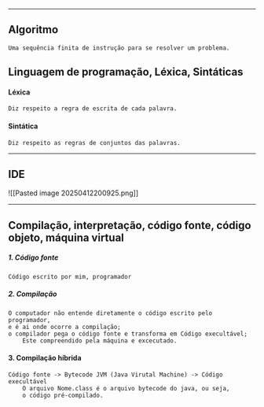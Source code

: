 
---
## Algoritmo
	Uma sequência finita de instrução para se resolver um problema.

## Linguagem de programação, Léxica, Sintáticas

#### Léxica
	Diz respeito a regra de escrita de cada palavra.
#### Sintática
	Diz respeito as regras de conjuntos das palavras.
---
## IDE

![[Pasted image 20250412200925.png]]

---
## Compilação, interpretação, código fonte, código objeto, máquina virtual

##### 1. Código fonte
	Código escrito por mim, programador

##### 2. Compilação
	O computador não entende diretamente o código escrito pelo programador,
	e é ai onde ocorre a compilação;
	o compilador pega o código fonte e transforma em Código execultável;
		Este compreendido pela máquina e excecutado.

#### 3. Compilação híbrida
	Código fonte -> Bytecode JVM (Java Virutal Machine) -> Código execultável
		O arquivo Nome.class é o arquivo bytecode do java, ou seja,
		o código pré-compilado.
		  

